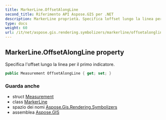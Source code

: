 ```yaml
---
title: MarkerLine.OffsetAlongLine
second_title: Riferimento API Aspose.GIS per .NET
description: MarkerLine proprietà. Specifica loffset lungo la linea per il primo indicatore.
type: docs
weight: 60
url: /it/net/aspose.gis.rendering.symbolizers/markerline/offsetalongline/
---
```

## MarkerLine.OffsetAlongLine property

Specifica l'offset lungo la linea per il primo indicatore.

```csharp
public Measurement OffsetAlongLine { get; set; }
```

### Guarda anche

* struct [Measurement](../../../aspose.gis.rendering/measurement/)
* class [MarkerLine](../)
* spazio dei nomi [Aspose.Gis.Rendering.Symbolizers](../../markerline/)
* assemblea [Aspose.GIS](../../../)


